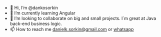 - 👋 Hi, I’m @dankosorkin
- 🌱 I’m currently learning Angular
- 💞️ I’m looking to collaborate on big and small projects. I`m great at Java back-end business logic.
- 📫 How to reach me danielk.sorkin@gmail.com or <a href="https://wa.link/79uk1c">whatsapp</a>

<!---
dankosorkin/dankosorkin is a ✨ special ✨ repository because its `README.md` (this file) appears on your GitHub profile.
You can click the Preview link to take a look at your changes.
--->
